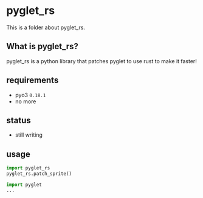# pyglet_rs

This is a folder about pyglet_rs.

## What is pyglet_rs?

pyglet_rs is a python library that patches pyglet to use rust to make it faster!

## requirements
- pyo3 `0.18.1`
- no more

## status
- still writing

## usage

```python
import pyglet_rs
pyglet_rs.patch_sprite()

import pyglet
...
```
